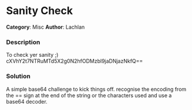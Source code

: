 # Sanity Check
**Category**: Misc
**Author**: Lachlan

### Description
To check yer sanity ;) cXVhY2t7NTRuMTd5X2g0N2hfODMzbl9jaDNjazNkfQ==

### Solution
A simple base64 challenge to kick things off. recognise the encoding from the == sign at the end of the string or the characters used and use a base64 decoder.
